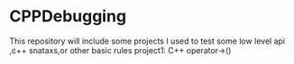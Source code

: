 # CPPDebugging
This repository will include some projects I used to test some low level api ,c++ snataxs,or other basic rules
project1: C++ operator->()
